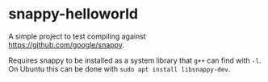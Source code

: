 # snappy-helloworld

A simple project to test compiling against
<https://github.com/google/snappy>.

Requires snappy to be installed as a system library that `g++` can
find with `-l`. On Ubuntu this can be done with `sudo apt install
libsnappy-dev`.
